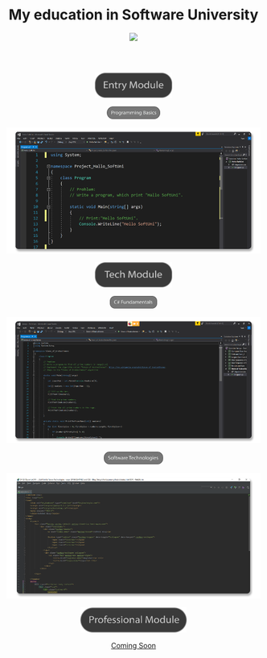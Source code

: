<h1 align="center">My education in Software University</h1>

<p align= "center" ><a href="https://softuni.bg/"><img src ="http://www.nakov.com/wp-content/uploads/2014/01/Software-University-Logo-blue-horizontal.png"></a></p>
<h2 align="center"></h2>

</br>

<p align="center"><a href="Entry Module"><img src="Images/Entry Module.png" wight="200px" height="50px"></a></p>

<p align="center"><a href="Entry Module/Programming Basics/"><img src="Images/Programming Basics.png" wight="100px" height="25px"></a></p>

<p align="center">
  <a href="Entry Module/01.Programming Basics/">
    <img src="Images/Programming Basics_Code.png" wight="250px" height="250">
  </a>
</p>

<p align="center">
  <a href="Tech Module">
    <img src="Images/Tech Module.png" wight="200px" height="50px">
  </a>
</p>

<p align="center">
  <a href="Tech Module/01.Programming Fundamentals/">
    <img src="https://github.com/YaniLozanov/Software-University/blob/master/Images/C%23%20Fundamentals.png" wight="100px" height="25px">
  </a>
</p>

<p align="center">
  <a href="Tech Module/01.Programming Fundamentals/">
   <img src="Images/Fundamentals_Code.png" wight="250px" height="250">
  </a>
</p> 
                                                                     
<p align="center">
  <a href="Tech Module/02.Software Technologies/">
     <img src="https://github.com/YaniLozanov/Software-University/blob/master/Images/Software%20Technologies%20.png" wight="100px" height="25px">
  </a>
</p>

<p align="center">
  <a href="Tech Module/02.Software Technologies/">
     <img src="https://github.com/YaniLozanov/Software-University/blob/master/Images/Software%20Tehnologies_Code.png" wight="250px" height="250"
  </a>                                                                                                                                            
</p> 
               
<p align="center"><img src="Images/Professional Module.png" wight="200px" height="50px"></p>

<p align="center">Coming Soon</p>
